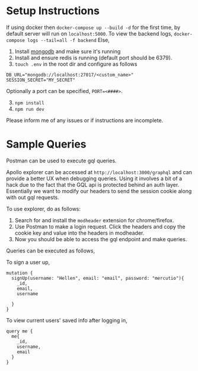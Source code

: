 # Setup Instructions

If using docker then `docker-compose up --build -d` for the first time, by default server will run on `localhost:5000`.
To view the backend logs, `docker-compose logs --tail=all -f backend`
Else,

1. Install [mongodb](https://docs.mongodb.com/manual/installation/) and make sure it's running
2. Install and ensure redis is running (default port should be 6379).
3. `touch .env` in the root dir and configure as follows

```
DB_URL="mongodb://localhost:27017/<custom_name>"
SESSION_SECRET="MY_SECRET"
```

Optionally a port can be specified, `PORT=<####>`.

3. `npm install`
4. `npm run dev`

Please inform me of any issues or if instructions are incomplete.

# Sample Queries

Postman can be used to execute gql queries.

Apollo explorer can be accessed at `http://localhost:3000/graphql` and can provide a better UX when debugging queries. Using it involves a bit of a hack due to the fact that the GQL api is protected behind an auth layer. Essentially we want to modify our headers to send the session cookie along with out gql requests.

To use explorer, do as follows:

1. Search for and install the `modheader` extension for chrome/firefox.
2. Use Postman to make a login request. Click the headers and copy the cookie key and value into the headers in modheader.
3. Now you should be able to access the gql endpoint and make queries.

Queries can be executed as follows,

To sign a user up,

```
mutation {
  signUp(username: "Hellen", email: "email", password: "mercutio"){
    _id,
    email,
    username

  }
}
```

To view current users' saved info after logging in,

```
query me {
  me{
    _id,
    username,
    email
  }
}
```
